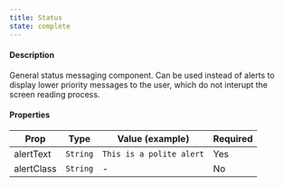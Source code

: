 ```yaml
---
title: Status
state: complete
---
```


#### Description

General status messaging component. Can be used instead of alerts to display lower priority messages to the user, which do not interupt the screen reading process.

#### Properties

| Prop       | Type     | Value (example)          | Required |
| ---------- | -------- | ------------------------ | -------- |
| alertText  | `String` | `This is a polite alert` | Yes      |
| alertClass | `String` | -                        | No       |
